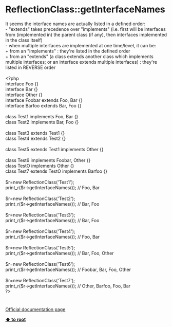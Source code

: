 # ReflectionClass::getInterfaceNames




<div class="phpcode"><span class="html">
It seems the interface names are actually listed in a defined order:<br>- &quot;extends&quot; takes precedence over &quot;implements&quot; (i.e. first will be interfaces from (implemented in) the parent class (if any), then interfaces implemented in the class itself)<br>- when multiple interfaces are implemented at one time/level, it can be:<br>+ from an &quot;implements&quot; : they&apos;re listed in the defined order<br>+ from an &quot;extends&quot; (a class extends another class which implements multiple interfaces; or an interface extends multiple interfaces) : they&apos;re listed in REVERSE order<br><br><span class="default">&lt;?php<br></span><span class="keyword">interface </span><span class="default">Foo </span><span class="keyword">{}<br>interface </span><span class="default">Bar </span><span class="keyword">{}<br>interface </span><span class="default">Other </span><span class="keyword">{}<br>interface </span><span class="default">Foobar </span><span class="keyword">extends </span><span class="default">Foo</span><span class="keyword">, </span><span class="default">Bar </span><span class="keyword">{}<br>interface </span><span class="default">Barfoo </span><span class="keyword">extends </span><span class="default">Bar</span><span class="keyword">, </span><span class="default">Foo </span><span class="keyword">{}<br><br>class </span><span class="default">Test1 </span><span class="keyword">implements </span><span class="default">Foo</span><span class="keyword">, </span><span class="default">Bar </span><span class="keyword">{}<br>class </span><span class="default">Test2 </span><span class="keyword">implements </span><span class="default">Bar</span><span class="keyword">, </span><span class="default">Foo </span><span class="keyword">{}<br><br>class </span><span class="default">Test3 </span><span class="keyword">extends </span><span class="default">Test1 </span><span class="keyword">{}<br>class </span><span class="default">Test4 </span><span class="keyword">extends </span><span class="default">Test2 </span><span class="keyword">{}<br><br>class </span><span class="default">Test5 </span><span class="keyword">extends </span><span class="default">Test1 </span><span class="keyword">implements </span><span class="default">Other </span><span class="keyword">{}<br><br>class </span><span class="default">Test6 </span><span class="keyword">implements </span><span class="default">Foobar</span><span class="keyword">, </span><span class="default">Other </span><span class="keyword">{}<br>class </span><span class="default">TestO </span><span class="keyword">implements </span><span class="default">Other </span><span class="keyword">{}<br>class </span><span class="default">Test7 </span><span class="keyword">extends </span><span class="default">TestO </span><span class="keyword">implements </span><span class="default">Barfoo </span><span class="keyword">{}<br><br></span><span class="default">$r</span><span class="keyword">=new </span><span class="default">ReflectionClass</span><span class="keyword">(</span><span class="string">&apos;Test1&apos;</span><span class="keyword">);<br></span><span class="default">print_r</span><span class="keyword">(</span><span class="default">$r</span><span class="keyword">-&gt;</span><span class="default">getInterfaceNames</span><span class="keyword">()); </span><span class="comment">// Foo, Bar<br><br></span><span class="default">$r</span><span class="keyword">=new </span><span class="default">ReflectionClass</span><span class="keyword">(</span><span class="string">&apos;Test2&apos;</span><span class="keyword">);<br></span><span class="default">print_r</span><span class="keyword">(</span><span class="default">$r</span><span class="keyword">-&gt;</span><span class="default">getInterfaceNames</span><span class="keyword">()); </span><span class="comment">// Bar, Foo<br><br></span><span class="default">$r</span><span class="keyword">=new </span><span class="default">ReflectionClass</span><span class="keyword">(</span><span class="string">&apos;Test3&apos;</span><span class="keyword">);<br></span><span class="default">print_r</span><span class="keyword">(</span><span class="default">$r</span><span class="keyword">-&gt;</span><span class="default">getInterfaceNames</span><span class="keyword">()); </span><span class="comment">// Bar, Foo<br><br></span><span class="default">$r</span><span class="keyword">=new </span><span class="default">ReflectionClass</span><span class="keyword">(</span><span class="string">&apos;Test4&apos;</span><span class="keyword">);<br></span><span class="default">print_r</span><span class="keyword">(</span><span class="default">$r</span><span class="keyword">-&gt;</span><span class="default">getInterfaceNames</span><span class="keyword">()); </span><span class="comment">// Foo, Bar<br><br></span><span class="default">$r</span><span class="keyword">=new </span><span class="default">ReflectionClass</span><span class="keyword">(</span><span class="string">&apos;Test5&apos;</span><span class="keyword">);<br></span><span class="default">print_r</span><span class="keyword">(</span><span class="default">$r</span><span class="keyword">-&gt;</span><span class="default">getInterfaceNames</span><span class="keyword">()); </span><span class="comment">// Bar, Foo, Other<br><br></span><span class="default">$r</span><span class="keyword">=new </span><span class="default">ReflectionClass</span><span class="keyword">(</span><span class="string">&apos;Test6&apos;</span><span class="keyword">);<br></span><span class="default">print_r</span><span class="keyword">(</span><span class="default">$r</span><span class="keyword">-&gt;</span><span class="default">getInterfaceNames</span><span class="keyword">()); </span><span class="comment">// Foobar, Bar, Foo, Other<br><br></span><span class="default">$r</span><span class="keyword">=new </span><span class="default">ReflectionClass</span><span class="keyword">(</span><span class="string">&apos;Test7&apos;</span><span class="keyword">);<br></span><span class="default">print_r</span><span class="keyword">(</span><span class="default">$r</span><span class="keyword">-&gt;</span><span class="default">getInterfaceNames</span><span class="keyword">()); </span><span class="comment">// Other, Barfoo, Foo, Bar<br></span><span class="default">?&gt;</span>
</span>
</div>
  

#

[Official documentation page](https://www.php.net/manual/en/reflectionclass.getinterfacenames.php)

**[⬆ to root](/)**